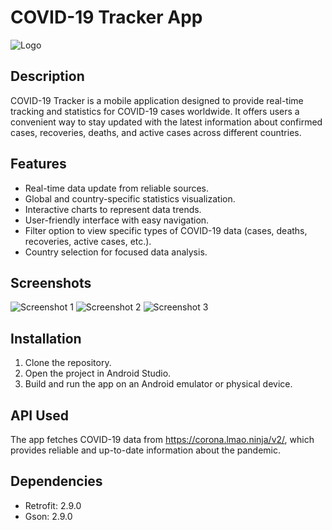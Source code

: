 ﻿# COVID-19 Tracker App

![Logo](https://github.com/codingtolife/AndroidCovid19Tracker/blob/main/app/src/debug/assets/4.jpg)

## Description

COVID-19 Tracker is a mobile application designed to provide real-time tracking and statistics for COVID-19 cases worldwide. It offers users a convenient way to stay updated with the latest information about confirmed cases, recoveries, deaths, and active cases across different countries.

## Features

- Real-time data update from reliable sources.
- Global and country-specific statistics visualization.
- Interactive charts to represent data trends.
- User-friendly interface with easy navigation.
- Filter option to view specific types of COVID-19 data (cases, deaths, recoveries, active cases, etc.).
- Country selection for focused data analysis.

## Screenshots

![Screenshot 1](https://github.com/codingtolife/AndroidCovid19Tracker/blob/main/app/src/debug/assets/1.jpg)
![Screenshot 2](https://github.com/codingtolife/AndroidCovid19Tracker/blob/main/app/src/debug/assets/2.jpg)
![Screenshot 3](https://github.com/codingtolife/AndroidCovid19Tracker/blob/main/app/src/debug/assets/3.jpg)

## Installation

1. Clone the repository.
2. Open the project in Android Studio.
3. Build and run the app on an Android emulator or physical device.

## API Used

The app fetches COVID-19 data from https://corona.lmao.ninja/v2/, which provides reliable and up-to-date information about the pandemic.

## Dependencies

- Retrofit: 2.9.0
- Gson: 2.9.0

